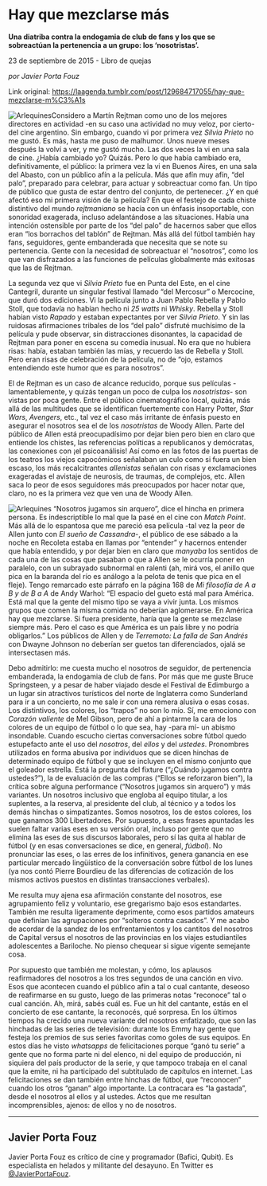 # Hay que mezclarse más

**Una diatriba contra la endogamia de club de fans y los que se sobreactúan la pertenencia a un grupo: los ‘nosotristas’.**

23 de septiembre de 2015 - Libro de quejas

_por Javier Porta Fouz_

Link original: https://laagenda.tumblr.com/post/129684717055/hay-que-mezclarse-m%C3%A1s

![Arlequines](https://64.media.tumblr.com/4df7e5e435f1fa2eb6f0f110d36befaa/tumblr_inline_pk0l89qApZ1t6q87u_500.jpg)Considero a Martín Rejtman como uno de los mejores directores en actividad -en su caso una actividad no muy veloz, por cierto- del cine argentino. Sin embargo, cuando vi por primera vez *Silvia Prieto* no me gustó. Es más, hasta me puso de malhumor. Unos nueve meses después la volví a ver, y me gustó mucho. Las dos veces la vi en una sala de cine. ¿Había cambiado yo? Quizás. Pero lo que había cambiado era, definitivamente, el público: la primera vez la vi en Buenos Aires, en una sala del Abasto, con un público afín a la película. Más que afín muy afín, “del palo”, preparado para celebrar, para actuar y sobreactuar como fan. Un tipo de público que gusta de estar dentro del conjunto, de pertenecer. ¿Y en qué afectó eso mi primera visión de la película? En que el festejo de cada chiste distintivo del mundo *rejtmaniano* se hacía con un énfasis insoportable, con sonoridad exagerada, incluso adelantándose a las situaciones. Había una intención ostensible por parte de los “del palo” de hacernos saber que ellos eran “los borrachos del tablón” de Rejtman. Más allá del fútbol también hay fans, seguidores, gente embanderada que necesita que se note su pertenencia. Gente con la necesidad de sobreactuar el “nosotros”, como los que van disfrazados a las funciones de películas globalmente más exitosas que las de Rejtman.

La segunda vez que vi *Silvia Prieto* fue en Punta del Este, en el cine Cantegril, durante un singular festival llamado “del Mercosur” o Mercocine, que duró dos ediciones. Vi la película junto a Juan Pablo Rebella y Pablo Stoll, que todavía no habían hecho ni *25 watts* ni *Whisky*. Rebella y Stoll habían visto *Rapado* y estaban expectantes por ver *Silvia Prieto*. Y sin las ruidosas afirmaciones tribales de los “del palo” disfruté muchísimo de la película y pude observar, sin distracciones disonantes, la capacidad de Rejtman para poner en escena su comedia inusual. No era que no hubiera risas: había, estaban también las mías, y recuerdo las de Rebella y Stoll. Pero eran risas de celebración de la película, no de “ojo, estamos entendiendo este humor que es para nosotros”.

El de Rejtman es un caso de alcance reducido, porque sus películas -lamentablemente, y quizás tengan un poco de culpa los *nosotristas*- son vistas por poca gente. Entre el público cinematográfico local, quizás, más allá de las multitudes que se identifican fuertemente con Harry Potter, *Star Wars*, *Avengers*, etc., tal vez el caso más irritante de énfasis puesto en asegurar el nosotros sea el de los *nosotristas* de Woody Allen. Parte del público de Allen está preocupadísimo por dejar bien pero bien en claro que entiende los chistes, las referencias políticas a republicanos y demócratas, las conexiones con ¡el psicoanálisis! Así como en las fotos de las puertas de los teatros los viejos capocómicos señalaban un culo como si fuera un bien escaso, los más recalcitrantes *allenistas* señalan con risas y exclamaciones exageradas el avistaje de neurosis, de traumas, de complejos, etc. Allen saca lo peor de esos seguidores más preocupados por hacer notar que, claro, no es la primera vez que ven una de Woody Allen.

![Arlequines](https://64.media.tumblr.com/4df7e5e435f1fa2eb6f0f110d36befaa/tumblr_inline_pk0l89qApZ1t6q87u_500.jpg) “Nosotros jugamos sin arquero”, dice el hincha en primera persona. Es indescriptible lo mal que la pasé en el cine con *Match Point*. Más allá de lo espantosa que me pareció esa película -tal vez la peor de Allen junto con *El sueño de Cassandra*-, el público de ese sábado a la noche en Recoleta estaba en llamas por “entender” y hacernos entender que había entendido, y por dejar bien en claro que *manyaba* los sentidos de cada una de las cosas que pasaban o que a Allen se le ocurría poner en paralelo, con un subrayado subnormal en ralenti (ah, mirá vos, el anillo que pica en la baranda del río es análogo a la pelota de tenis que pica en el fleje). Tengo remarcado este párrafo en la página 168 de *Mi filosofía de A a B y de B a A* de Andy Warhol: “El espacio del gueto está mal para América. Está mal que la gente del mismo tipo se vaya a vivir junta. Los mismos grupos que comen la misma comida no deberían aglomerarse. En América hay que mezclarse. Si fuera presidente, haría que la gente se mezclase siempre más. Pero el caso es que América es un país libre y no podría obligarlos.” Los públicos de Allen y de *Terremoto: La falla de San Andrés* con Dwayne Johnson no deberían ser guetos tan diferenciados, ojalá se intersectasen más.

Debo admitirlo: me cuesta mucho el nosotros de seguidor, de pertenencia embanderada, la endogamia de club de fans. Por más que me guste Bruce Springsteen, y a pesar de haber viajado desde el Festival de Edimburgo a un lugar sin atractivos turísticos del norte de Inglaterra como Sunderland para ir a un concierto, no me sale ir con una remera alusiva o esas cosas. Los distintivos, los colores, los “trapos” no son lo mío. Sí, me emociono con *Corazón valiente* de Mel Gibson, pero de ahí a pintarme la cara de los colores de un equipo de fútbol o lo que sea, hay -para mí- un abismo insondable. Cuando escucho ciertas conversaciones sobre fútbol quedo estupefacto ante el uso del *nosotros*, del *ellos* y del *ustedes*. Pronombres utilizados en forma abusiva por individuos que se dicen hinchas de determinado equipo de fútbol y que se incluyen en el mismo conjunto que el goleador estrella. Está la pregunta del fixture (“¿Cuándo jugamos contra ustedes?”), la de evaluación de las compras (“Ellos se reforzaron bien”), la crítica sobre alguna performance (“Nosotros jugamos sin arquero”) y más variantes. Un nosotros inclusivo que engloba al equipo titular, a los suplentes, a la reserva, al presidente del club, al técnico y a todos los demás hinchas o simpatizantes. Somos nosotros, los de estos colores, los que ganamos 300 Libertadores. Por supuesto, a esas frases apuntadas les suelen faltar varias eses en su versión oral, incluso por gente que no elimina las eses de sus discursos laborales, pero sí las quita al hablar de fútbol (y en esas conversaciones se dice, en general, *fúdbol*). No pronunciar las eses, o las erres de los infinitivos, genera ganancia en ese particular mercado lingüístico de la conversación sobre fútbol de los lunes (ya nos contó Pierre Bourdieu de las diferencias de cotización de los mismos activos puestos en distintas transacciones verbales).

Me resulta muy ajena esa afirmación constante del nosotros, ese agrupamiento feliz y voluntario, ese gregarismo bajo esos estandartes. También me resulta ligeramente deprimente, como esos partidos amateurs que definían las agrupaciones por “solteros contra casados”. Y me acabo de acordar de la sandez de los enfrentamientos y los cantitos del nosotros de Capital versus el nosotros de las provincias en los viajes estudiantiles adolescentes a Bariloche. No pienso chequear si sigue vigente semejante cosa.

Por supuesto que también me molestan, y cómo, los aplausos reafirmadores del nosotros a los tres segundos de una canción en vivo. Esos que acontecen cuando el público afín a tal o cual cantante, deseoso de reafirmarse en su gusto, luego de las primeras notas “reconoce” tal o cual canción. Ah, mirá, sabés cuál es. Fue un hit del cantante, estás en el concierto de ese cantante, la reconocés, qué sorpresa. En los últimos tiempos ha crecido una nueva variante del nosotros enfatizado, que son las hinchadas de las series de televisión: durante los Emmy hay gente que festeja los premios de sus series favoritas como goles de sus equipos. En estos días he visto *whatsapps* de felicitaciones porque “ganó tu serie” a gente que no forma parte ni del elenco, ni del equipo de producción, ni siquiera del país productor de la serie, y que tampoco trabaja en el canal que la emite, ni ha participado del subtitulado de capítulos en internet. Las felicitaciones se dan también entre hinchas de fútbol, que “reconocen” cuando los otros “ganan” algo importante. La contracara es “la gastada”, desde el nosotros al ellos y al ustedes. Actos que me resultan incomprensibles, ajenos: de ellos y no de nosotros.

  




---

 Javier Porta Fouz
------------------

 Javier Porta Fouz es crítico de cine y programador (Bafici, Qubit). Es especialista en helados y militante del desayuno. En Twitter es [@JavierPortaFouz](http://www.twitter.com/javierportafouz). 

